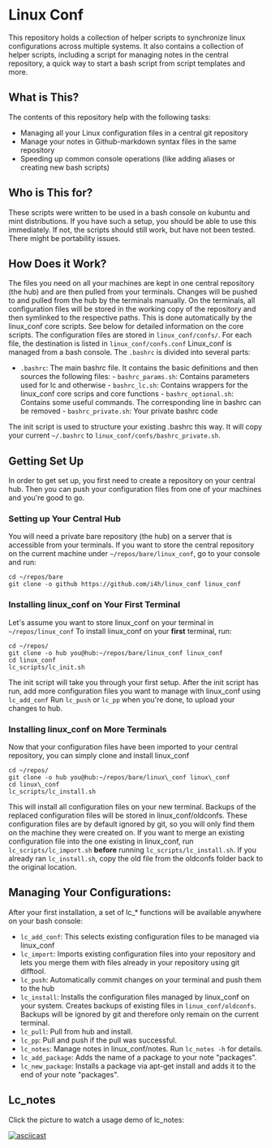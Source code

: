 # Linux Conf

This repository holds a collection of helper scripts to synchronize linux configurations across
multiple systems. It also contains a collection of helper scripts, including a script for  managing
notes in the central repository, a quick way to start a bash script from script templates and more.

## What is This?
The contents of this repository help with the following tasks:
- Managing all your Linux configuration files in a central git repository
- Manage your notes in Github-markdown syntax files in the same repository
- Speeding up common console operations (like adding aliases or creating new bash scripts)

## Who is This for?
These scripts were written to be used in a bash console on kubuntu and mint distributions. If you have such a setup, you should be able to use this immediately. If not, the scripts should still work, but have not been tested. There might be portability issues.

## How Does it Work?
The files you need on all your machines are kept in one central repository (the hub) and are then pulled from your terminals. Changes will be pushed to and pulled from the hub by the terminals manually.
On the terminals, all configuration files will be stored in the working copy of the repository and then symlinked to the respective paths. This is done automatically by the linux\_conf core scripts.
See below for detailed information on the core scripts. 
The configuration files are stored in `linux_conf/confs/`. For each file, the destination is listed in `linux_conf/confs.conf`
Linux\_conf is managed from a bash console. The `.bashrc` is divided into several parts:

- `.bashrc`: The main bashrc file. It contains the basic definitions and then sources the following files:
      - `bashrc_params.sh`:    Contains parameters used for lc and otherwise
      - `bashrc_lc.sh`:        Contains wrappers for the linux\_conf core scrips and core functions
      - `bashrc_optional.sh`:  Contains some useful commands. The corresponding line in bashrc can be removed
      - `bashrc_private.sh`:   Your private bashrc code
  
The init script is used to structure your existing .bashrc this way. It will copy your current `~/.bashrc` to `linux_conf/confs/bashrc_private.sh`.

## Getting Set Up

In order to get set up, you first need to create a repository on your central hub. Then you can push your configuration files from one of your machines and you're good to go.

### Setting up Your Central Hub
You will need a private bare repository (the hub) on a server that is accessible from your terminals. If you want to store the central repository on the current machine under `~/repos/bare/linux_conf`, go to your console and run:
````
cd ~/repos/bare
git clone -o github https://github.com/i4h/linux_conf linux_conf
````

### Installing linux_conf on Your First Terminal
Let's assume you want to store linux\_conf on your terminal in `~/repos/linux_conf`
To install linux\_conf on your __first__ terminal, run:
````
cd ~/repos/
git clone -o hub you@hub:~/repos/bare/linux_conf linux_conf
cd linux_conf
lc_scripts/lc_init.sh
````
The init script will take you through your first setup.
After the init script has run, add more configuration files you want to manage with linux_conf
using `lc_add_conf`
Run `lc_push` or `lc_pp` when you're done, to upload your changes to hub.

### Installing linux_conf on More Terminals
Now that your configuration files have been imported to your central repository,
you can simply clone and install linux\_conf
````
cd ~/repos/
git clone -o hub you@hub:~/repos/bare/linux\_conf linux\_conf
cd linux\_conf
lc_scripts/lc_install.sh
````
This will install all configuration files on your new terminal. Backups of the replaced configuration files
will be stored in linux\_conf/oldconfs. These configuration files are by default ignored by git, so you will 
only find them on the machine they were created on.
If you want to merge an existing configuration file into the one existing in linux\_conf, run `lc_scripts/lc_import.sh` __before__
running `lc_scripts/lc_install.sh`. If you already ran `lc_install.sh`, copy the old file from the oldconfs folder back to 
the original location.

## Managing Your Configurations:
After your first installation, a set of lc_* functions will be available 
anywhere on your bash console:
- `lc_add_conf`: This selects existing configuration files to be managed via linux\_conf
- `lc_import`: Imports existing configuration files into your repository and lets you merge them with files already in your repository using git difftool.
- `lc_push`: Automatically commit changes on your terminal and push them to the hub
- `lc_install`: Installs the configuration files managed by linux\_conf on your system. Creates backups of existing files in `linux_conf/oldconfs`. Backups will be ignored by git and therefore only remain on the current terminal.
- `lc_pull`: Pull from hub and install.
- `lc_pp`: Pull and push if the pull was successful.
- `lc_notes`: Manage notes in linux\_conf/notes. Run `lc_notes -h` for details.
- `lc_add_package`: Adds the name of a package to your note "packages".
- `lc_new_package`: Installs a package via apt-get install and adds it to the end of your note "packages".

## Lc_notes

Click the picture to watch a usage demo of lc_notes:

[![asciicast](https://asciinema.org/a/98468.png)](https://asciinema.org/a/98468)
